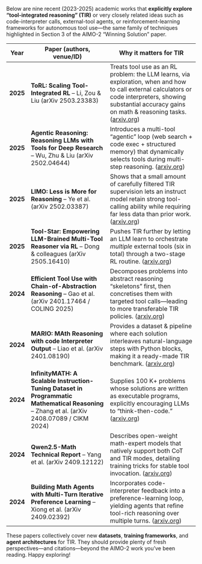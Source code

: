 Below are nine recent (2023-2025) academic works that **explicitly explore “tool-integrated reasoning” (TIR)** or very closely related ideas such as code-interpreter calls, external-tool agents, or reinforcement-learning frameworks for autonomous tool use—the same family of techniques highlighted in Section 3 of the AIMO-2 “Winning Solution” paper.&#x20;

| Year     | Paper (authors, venue/ID)                                                                                                                    | Why it matters for TIR                                                                                                                                                                                            |
| -------- | -------------------------------------------------------------------------------------------------------------------------------------------- | ----------------------------------------------------------------------------------------------------------------------------------------------------------------------------------------------------------------- |
| **2025** | **ToRL: Scaling Tool-Integrated RL** – Li, Zou & Liu (arXiv 2503.23383)                                                                      | Treats tool use as an RL problem: the LLM learns, via exploration, when and how to call external calculators or code interpreters, showing substantial accuracy gains on math & reasoning tasks. ([arxiv.org][1]) |
| **2025** | **Agentic Reasoning: Reasoning LLMs with Tools for Deep Research** – Wu, Zhu & Liu (arXiv 2502.04644)                                        | Introduces a multi-tool “agentic” loop (web search + code exec + structured memory) that dynamically selects tools during multi-step reasoning. ([arxiv.org][2])                                                  |
| **2025** | **LIMO: Less is More for Reasoning** – Ye et al. (arXiv 2502.03387)                                                                          | Shows that a small amount of carefully filtered TIR supervision lets an instruct model retain strong tool-calling ability while requiring far less data than prior work. ([arxiv.org][3])                         |
| **2025** | **Tool-Star: Empowering LLM-Brained Multi-Tool Reasoner via RL** – Dong & colleagues (arXiv 2505.16410)                                      | Pushes TIR further by letting an LLM learn to orchestrate *multiple* external tools (six in total) through a two-stage RL routine. ([arxiv.org][4])                                                               |
| **2024** | **Efficient Tool Use with Chain-of-Abstraction Reasoning** – Gao et al. (arXiv 2401.17464 / COLING 2025)                                     | Decomposes problems into abstract reasoning “skeletons” first, then concretises them with targeted tool calls—leading to more transferable TIR policies. ([arxiv.org][5])                                         |
| **2024** | **MARIO: MAth Reasoning with code Interpreter Output** – Liao et al. (arXiv 2401.08190)                                                      | Provides a dataset & pipeline where each solution interleaves natural-language steps with Python blocks, making it a ready-made TIR benchmark. ([arxiv.org][6])                                                   |
| **2024** | **InfinityMATH: A Scalable Instruction-Tuning Dataset in Programmatic Mathematical Reasoning** – Zhang et al. (arXiv 2408.07089 / CIKM 2024) | Supplies 100 K+ problems whose solutions are written as executable programs, explicitly encouraging LLMs to “think-then-code.” ([arxiv.org][7])                                                                   |
| **2024** | **Qwen2.5-Math Technical Report** – Yang et al. (arXiv 2409.12122)                                                                           | Describes open-weight math-expert models that natively support both CoT and TIR modes, detailing training tricks for stable tool invocation. ([arxiv.org][8])                                                     |
| **2024** | **Building Math Agents with Multi-Turn Iterative Preference Learning** – Xiong et al. (arXiv 2409.02392)                                     | Incorporates code-interpreter feedback into a preference-learning loop, yielding agents that refine tool-rich reasoning over multiple turns. ([arxiv.org][9])                                                     |

These papers collectively cover new **datasets**, **training frameworks**, and **agent architectures** for TIR. They should provide plenty of fresh perspectives—and citations—beyond the AIMO-2 work you’ve been reading. Happy exploring!

[1]: https://arxiv.org/abs/2503.23383?utm_source=chatgpt.com "[2503.23383] ToRL: Scaling Tool-Integrated RL - arXiv"
[2]: https://arxiv.org/abs/2502.04644?utm_source=chatgpt.com "Agentic Reasoning: Reasoning LLMs with Tools for the Deep ... - arXiv"
[3]: https://arxiv.org/abs/2502.03387?utm_source=chatgpt.com "[2502.03387] LIMO: Less is More for Reasoning - arXiv"
[4]: https://arxiv.org/abs/2505.16410?utm_source=chatgpt.com "Tool-Star: Empowering LLM-Brained Multi-Tool Reasoner via ... - arXiv"
[5]: https://arxiv.org/abs/2401.17464?utm_source=chatgpt.com "[2401.17464] Efficient Tool Use with Chain-of-Abstraction Reasoning"
[6]: https://arxiv.org/abs/2401.08190?utm_source=chatgpt.com "[2401.08190] MARIO: MAth Reasoning with code Interpreter Output"
[7]: https://arxiv.org/abs/2408.07089?utm_source=chatgpt.com "InfinityMATH: A Scalable Instruction Tuning Dataset in Programmatic ..."
[8]: https://arxiv.org/abs/2409.12122?utm_source=chatgpt.com "Qwen2.5-Math Technical Report: Toward Mathematical Expert ..."
[9]: https://arxiv.org/abs/2409.02392?utm_source=chatgpt.com "Building Math Agents with Multi-Turn Iterative Preference Learning"
